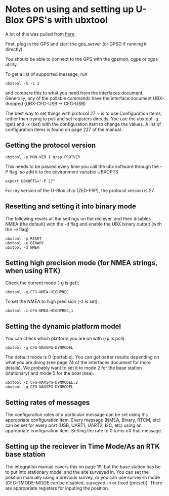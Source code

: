 # Notes on using and setting up U-Blox GPS's with ubxtool

A lot of this was pulled from [here](https://gpsd.io/ubxtool-examples.html).

First, plug in the GPS and start the gps_server (or GPSD if running it directly).

You should be able to connect to the GPS with the gpsmon, cgps or xgps utility.

To get a list of supported message, run 

```
ubxtool -h -v 2
```

and compare this to what you need from the interfaces document. Generally, any of the pollable commands have the interface document UBX- dropped (UBX-CFG-USB -> CFG-USB)

The best way to set things with protocol 27 + is to use Configuration Items, rather than trying to poll and set registers directly. You use the ubxtool -g (get) and -x (set) with the configuration item to change the values. A list of configuration items is found on page 227 of the manual.

## Getting the protocol version

```
ubxtool -p MON-VER | grep PROTVER
```

This needs to be passed every time you call the ubx software through the -P flag, so add it to the environment variable UBXOPTS

```
export UBXOPTS="-P 27"
```

For my version of the U-Blox chip (ZED-F9P), the protocol version is 27.

## Resetting and setting it into binary mode

The following resets all the settings on the  reciever, and then disables NMEA (the default) with the -d flag and enable the UBX binary output (with the -e flag)

```
ubxtool -p RESET
ubxtool -e BINARY
ubxtool -d NMEA
```

## Setting high precision mode (for NMEA strings, when using RTK)

Check the current mode (-g is get):

```
ubxtool -g CFG-NMEA-HIGHPREC
```

To set the NMEA to high precision (-z is set):

```
ubxtool -z CFG-NMEA-HIGHPREC,1
```

## Setting the dynamic platform model

You can check which platform you are on with (-p is poll):

```
ubxtool -g CFG-NAVSPG-DYNMODEL
```

The default mode is 0 (portable). You can get better results depending on what you are doing (see page 74 of the interfaces document for more details). We probably want to set it to mode 2 for the base station (stationary) and mode 5 for the boat (sea).

```
ubxtool -z CFG-NAVSPG-DYNMODEL,2
ubxtool -g CFG-NAVSPG-DYNMODEL
```

## Setting rates of messages

The configuration rates of a particular message can be set using it's appropriate configuration item. Every message (NMEA, Binary, RTCM, etc) can be set for every port (USB, UART1, UART2, I2C, etc) using an appropriate configuration item. Setting the rate to 0 turns off that message.

## Setting up the reciever in Time Mode/As an RTK base station

The integration manual covers this on page 19, but the base station has be to put into stationary mode, and the site surveyed in. You can set the position manually using a previous survey, or you can use survey-in mode (CFG-TMODE-MODE can be disabled, surveyed-in or fixed (preset)). There are appropriate registers for inputing the position.


